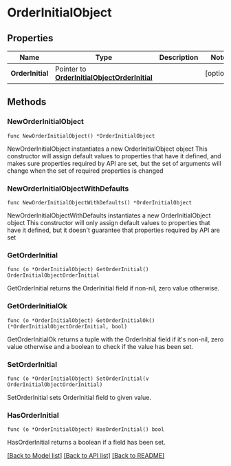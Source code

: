 # OrderInitialObject

## Properties

Name | Type | Description | Notes
------------ | ------------- | ------------- | -------------
**OrderInitial** | Pointer to [**OrderInitialObjectOrderInitial**](OrderInitialObjectOrderInitial.md) |  | [optional] 

## Methods

### NewOrderInitialObject

`func NewOrderInitialObject() *OrderInitialObject`

NewOrderInitialObject instantiates a new OrderInitialObject object
This constructor will assign default values to properties that have it defined,
and makes sure properties required by API are set, but the set of arguments
will change when the set of required properties is changed

### NewOrderInitialObjectWithDefaults

`func NewOrderInitialObjectWithDefaults() *OrderInitialObject`

NewOrderInitialObjectWithDefaults instantiates a new OrderInitialObject object
This constructor will only assign default values to properties that have it defined,
but it doesn't guarantee that properties required by API are set

### GetOrderInitial

`func (o *OrderInitialObject) GetOrderInitial() OrderInitialObjectOrderInitial`

GetOrderInitial returns the OrderInitial field if non-nil, zero value otherwise.

### GetOrderInitialOk

`func (o *OrderInitialObject) GetOrderInitialOk() (*OrderInitialObjectOrderInitial, bool)`

GetOrderInitialOk returns a tuple with the OrderInitial field if it's non-nil, zero value otherwise
and a boolean to check if the value has been set.

### SetOrderInitial

`func (o *OrderInitialObject) SetOrderInitial(v OrderInitialObjectOrderInitial)`

SetOrderInitial sets OrderInitial field to given value.

### HasOrderInitial

`func (o *OrderInitialObject) HasOrderInitial() bool`

HasOrderInitial returns a boolean if a field has been set.


[[Back to Model list]](../README.md#documentation-for-models) [[Back to API list]](../README.md#documentation-for-api-endpoints) [[Back to README]](../README.md)


